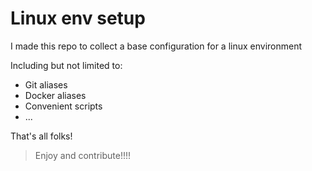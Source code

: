 # Linux env setup

I made this repo to collect a base configuration for a linux environment

Including but not limited to:

  - Git aliases
  - Docker aliases
  - Convenient scripts
  - ...

That's all folks!

> Enjoy and contribute!!!!

